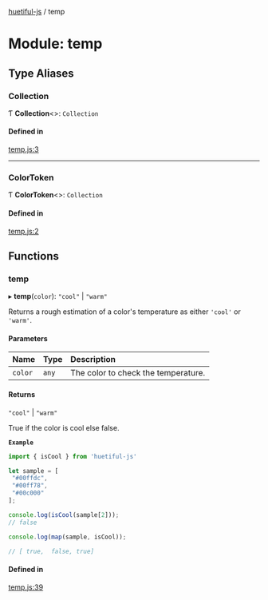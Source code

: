[huetiful-js](../README.md) / temp

# Module: temp

## Type Aliases

### Collection

Ƭ **Collection**\<\>: `Collection`

#### Defined in

[temp.js:3](https://github.com/prjctimg/huetiful/blob/5e5fb86/src/temp.js#L3)

___

### ColorToken

Ƭ **ColorToken**\<\>: `Collection`

#### Defined in

[temp.js:2](https://github.com/prjctimg/huetiful/blob/5e5fb86/src/temp.js#L2)

## Functions

### temp

▸ **temp**(`color`): ``"cool"`` \| ``"warm"``

Returns a rough estimation of a color's temperature as either `'cool'` or `'warm'`.

#### Parameters

| Name | Type | Description |
| :------ | :------ | :------ |
| `color` | `any` | The color to check the temperature. |

#### Returns

``"cool"`` \| ``"warm"``

True if the color is cool else false.

**`Example`**

```ts
import { isCool } from 'huetiful-js'

let sample = [
 "#00ffdc",
 "#00ff78",
 "#00c000"
];

console.log(isCool(sample[2]));
// false

console.log(map(sample, isCool));

// [ true,  false, true]
```

#### Defined in

[temp.js:39](https://github.com/prjctimg/huetiful/blob/5e5fb86/src/temp.js#L39)
